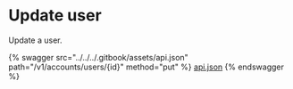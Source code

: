 # Update user

Update a user.

{% swagger src="../../../.gitbook/assets/api.json" path="/v1/accounts/users/{id}" method="put" %}
[api.json](../../../.gitbook/assets/api.json)
{% endswagger %}
